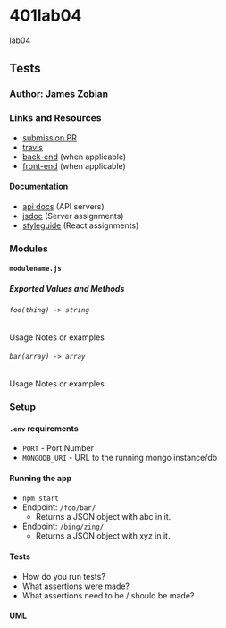 # 401lab04
lab04
## Tests

### Author: James Zobian

### Links and Resources
* [submission PR](https://github.com/jameszobian-401-advanced-javascript/401lab04/pulls)
* [travis](https://travis-ci.com/jameszobian-401-advanced-javascript/401lab04/builds/128432271)
* [back-end](http://xyz.com) (when applicable)
* [front-end](https://travis-ci.com/jameszobian-401-advanced-javascript/401lab04/) (when applicable)

#### Documentation
* [api docs](http://xyz.com) (API servers)
* [jsdoc](http://xyz.com) (Server assignments)
* [styleguide](http://xyz.com) (React assignments)

### Modules
#### `modulename.js`
##### Exported Values and Methods

###### `foo(thing) -> string`
Usage Notes or examples

###### `bar(array) -> array`
Usage Notes or examples

### Setup
#### `.env` requirements
* `PORT` - Port Number
* `MONGODB_URI` - URL to the running mongo instance/db

#### Running the app
* `npm start`
* Endpoint: `/foo/bar/`
  * Returns a JSON object with abc in it.
* Endpoint: `/bing/zing/`
  * Returns a JSON object with xyz in it.
  
#### Tests
* How do you run tests?
* What assertions were made?
* What assertions need to be / should be made?

#### UML
